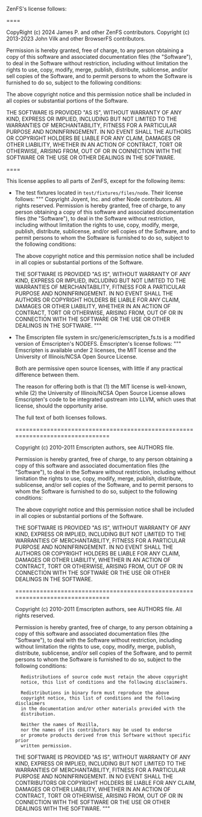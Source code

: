 ZenFS's license follows:

====

CopyRight (c) 2024 James P. and other ZenFS contributors.
Copyright (c) 2013-2023 John Vilk and other BrowserFS contributors.

Permission is hereby granted, free of charge, to any person obtaining a copy of
this software and associated documentation files (the "Software"), to deal in
the Software without restriction, including without limitation the rights to
use, copy, modify, merge, publish, distribute, sublicense, and/or sell copies
of the Software, and to permit persons to whom the Software is furnished to do
so, subject to the following conditions:

The above copyright notice and this permission notice shall be included in all
copies or substantial portions of the Software.

THE SOFTWARE IS PROVIDED "AS IS", WITHOUT WARRANTY OF ANY KIND, EXPRESS OR
IMPLIED, INCLUDING BUT NOT LIMITED TO THE WARRANTIES OF MERCHANTABILITY,
FITNESS FOR A PARTICULAR PURPOSE AND NONINFRINGEMENT. IN NO EVENT SHALL THE
AUTHORS OR COPYRIGHT HOLDERS BE LIABLE FOR ANY CLAIM, DAMAGES OR OTHER
LIABILITY, WHETHER IN AN ACTION OF CONTRACT, TORT OR OTHERWISE, ARISING FROM,
OUT OF OR IN CONNECTION WITH THE SOFTWARE OR THE USE OR OTHER DEALINGS IN THE
SOFTWARE.

====

This license applies to all parts of ZenFS, except for the following items:

- The test fixtures located in `test/fixtures/files/node`. Their license follows:
  """
    Copyright Joyent, Inc. and other Node contributors. All rights reserved.
    Permission is hereby granted, free of charge, to any person obtaining a copy
    of this software and associated documentation files (the "Software"), to
    deal in the Software without restriction, including without limitation the
    rights to use, copy, modify, merge, publish, distribute, sublicense, and/or
    sell copies of the Software, and to permit persons to whom the Software is
    furnished to do so, subject to the following conditions:

    The above copyright notice and this permission notice shall be included in
    all copies or substantial portions of the Software.

    THE SOFTWARE IS PROVIDED "AS IS", WITHOUT WARRANTY OF ANY KIND, EXPRESS OR
    IMPLIED, INCLUDING BUT NOT LIMITED TO THE WARRANTIES OF MERCHANTABILITY,
    FITNESS FOR A PARTICULAR PURPOSE AND NONINFRINGEMENT. IN NO EVENT SHALL THE
    AUTHORS OR COPYRIGHT HOLDERS BE LIABLE FOR ANY CLAIM, DAMAGES OR OTHER
    LIABILITY, WHETHER IN AN ACTION OF CONTRACT, TORT OR OTHERWISE, ARISING
    FROM, OUT OF OR IN CONNECTION WITH THE SOFTWARE OR THE USE OR OTHER DEALINGS
    IN THE SOFTWARE.
  """

- The Emscripten file system in src/generic/emscripten_fs.ts is a modified
  version of Emscripten's NODEFS. Emscripten's license follows:
  """
    Emscripten is available under 2 licenses, the MIT license and the
    University of Illinois/NCSA Open Source License.

    Both are permissive open source licenses, with little if any
    practical difference between them.

    The reason for offering both is that (1) the MIT license is
    well-known, while (2) the University of Illinois/NCSA Open Source
    License allows Emscripten's code to be integrated upstream into
    LLVM, which uses that license, should the opportunity arise.

    The full text of both licenses follows.

    ==============================================================================

    Copyright (c) 2010-2011 Emscripten authors, see AUTHORS file.

    Permission is hereby granted, free of charge, to any person obtaining a copy
    of this software and associated documentation files (the "Software"), to deal
    in the Software without restriction, including without limitation the rights
    to use, copy, modify, merge, publish, distribute, sublicense, and/or sell
    copies of the Software, and to permit persons to whom the Software is
    furnished to do so, subject to the following conditions:

    The above copyright notice and this permission notice shall be included in
    all copies or substantial portions of the Software.

    THE SOFTWARE IS PROVIDED "AS IS", WITHOUT WARRANTY OF ANY KIND, EXPRESS OR
    IMPLIED, INCLUDING BUT NOT LIMITED TO THE WARRANTIES OF MERCHANTABILITY,
    FITNESS FOR A PARTICULAR PURPOSE AND NONINFRINGEMENT. IN NO EVENT SHALL THE
    AUTHORS OR COPYRIGHT HOLDERS BE LIABLE FOR ANY CLAIM, DAMAGES OR OTHER
    LIABILITY, WHETHER IN AN ACTION OF CONTRACT, TORT OR OTHERWISE, ARISING FROM,
    OUT OF OR IN CONNECTION WITH THE SOFTWARE OR THE USE OR OTHER DEALINGS IN
    THE SOFTWARE.

    ==============================================================================

    Copyright (c) 2010-2011 Emscripten authors, see AUTHORS file.
    All rights reserved.

    Permission is hereby granted, free of charge, to any person obtaining a
    copy of this software and associated documentation files (the
    "Software"), to deal with the Software without restriction, including
    without limitation the rights to use, copy, modify, merge, publish,
    distribute, sublicense, and/or sell copies of the Software, and to
    permit persons to whom the Software is furnished to do so, subject to
    the following conditions:

        Redistributions of source code must retain the above copyright
        notice, this list of conditions and the following disclaimers.

        Redistributions in binary form must reproduce the above
        copyright notice, this list of conditions and the following disclaimers
        in the documentation and/or other materials provided with the
        distribution.

        Neither the names of Mozilla,
        nor the names of its contributors may be used to endorse
        or promote products derived from this Software without specific prior
        written permission.

    THE SOFTWARE IS PROVIDED "AS IS", WITHOUT WARRANTY OF ANY KIND, EXPRESS
    OR IMPLIED, INCLUDING BUT NOT LIMITED TO THE WARRANTIES OF
    MERCHANTABILITY, FITNESS FOR A PARTICULAR PURPOSE AND NONINFRINGEMENT.
    IN NO EVENT SHALL THE CONTRIBUTORS OR COPYRIGHT HOLDERS BE LIABLE FOR
    ANY CLAIM, DAMAGES OR OTHER LIABILITY, WHETHER IN AN ACTION OF CONTRACT,
    TORT OR OTHERWISE, ARISING FROM, OUT OF OR IN CONNECTION WITH THE
    SOFTWARE OR THE USE OR OTHER DEALINGS WITH THE SOFTWARE.
  """
